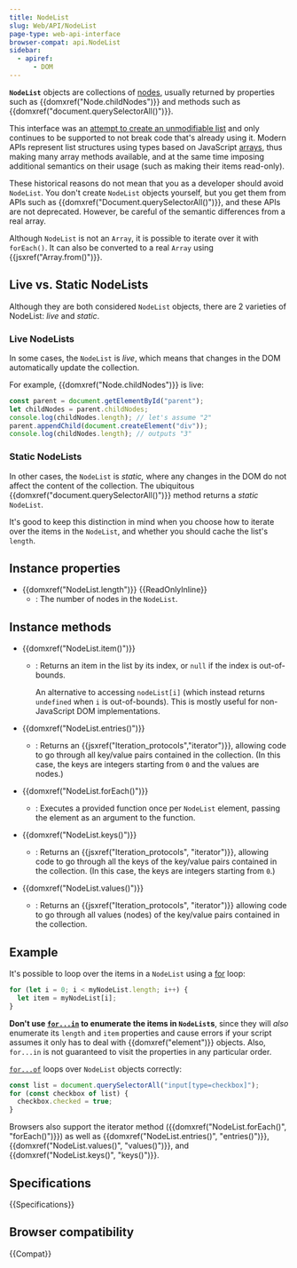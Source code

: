 ```yaml
---
title: NodeList
slug: Web/API/NodeList
page-type: web-api-interface
browser-compat: api.NodeList
sidebar:
  - apiref:
      - DOM
---
```


**`NodeList`** objects are collections of [nodes](/en-US/docs/Web/API/Node), usually returned by properties such as {{domxref("Node.childNodes")}} and methods such as {{domxref("document.querySelectorAll()")}}.

This interface was an [attempt to create an unmodifiable list](https://stackoverflow.com/questions/74630989/why-use-domstringlist-rather-than-an-array/74641156#74641156) and only continues to be supported to not break code that's already using it. Modern APIs represent list structures using types based on JavaScript [arrays](/en-US/docs/Web/JavaScript/Reference/Global_Objects/Array), thus making many array methods available, and at the same time imposing additional semantics on their usage (such as making their items read-only).

These historical reasons do not mean that you as a developer should avoid `NodeList`. You don't create `NodeList` objects yourself, but you get them from APIs such as {{domxref("Document.querySelectorAll()")}}, and these APIs are not deprecated. However, be careful of the semantic differences from a real array.

Although `NodeList` is not an `Array`, it is possible to iterate over it with `forEach()`. It can also be converted to a real `Array` using {{jsxref("Array.from()")}}.

## Live vs. Static NodeLists

Although they are both considered `NodeList` objects, there are 2 varieties of NodeList: _live_ and _static_.

### Live NodeLists

In some cases, the `NodeList` is _live_, which means that changes in the DOM automatically update the collection.

For example, {{domxref("Node.childNodes")}} is live:

```js
const parent = document.getElementById("parent");
let childNodes = parent.childNodes;
console.log(childNodes.length); // let's assume "2"
parent.appendChild(document.createElement("div"));
console.log(childNodes.length); // outputs "3"
```

### Static NodeLists

In other cases, the `NodeList` is _static,_ where any changes in the DOM do not affect the content of the collection. The ubiquitous {{domxref("document.querySelectorAll()")}} method returns a _static_ `NodeList`.

It's good to keep this distinction in mind when you choose how to iterate over the items in the `NodeList`, and whether you should cache the list's `length`.

## Instance properties

- {{domxref("NodeList.length")}} {{ReadOnlyInline}}
  - : The number of nodes in the `NodeList`.

## Instance methods

- {{domxref("NodeList.item()")}}
  - : Returns an item in the list by its index, or `null` if the index is out-of-bounds.

    An alternative to accessing `nodeList[i]` (which instead returns `undefined` when `i` is out-of-bounds). This is mostly useful for non-JavaScript DOM implementations.

- {{domxref("NodeList.entries()")}}
  - : Returns an {{jsxref("Iteration_protocols","iterator")}}, allowing code to go through all key/value pairs contained in the collection. (In this case, the keys are integers starting from `0` and the values are nodes.)
- {{domxref("NodeList.forEach()")}}
  - : Executes a provided function once per `NodeList` element, passing the element as an argument to the function.
- {{domxref("NodeList.keys()")}}
  - : Returns an {{jsxref("Iteration_protocols", "iterator")}}, allowing code to go through all the keys of the key/value pairs contained in the collection. (In this case, the keys are integers starting from `0`.)
- {{domxref("NodeList.values()")}}
  - : Returns an {{jsxref("Iteration_protocols", "iterator")}} allowing code to go through all values (nodes) of the key/value pairs contained in the collection.

## Example

It's possible to loop over the items in a `NodeList` using a [for](/en-US/docs/Web/JavaScript/Reference/Statements/for) loop:

```js
for (let i = 0; i < myNodeList.length; i++) {
  let item = myNodeList[i];
}
```

**Don't use [`for...in`](/en-US/docs/Web/JavaScript/Reference/Statements/for...in) to enumerate the items in `NodeList`s**, since they will _also_ enumerate its `length` and `item` properties and cause errors if your script assumes it only has to deal with {{domxref("element")}} objects. Also, `for...in` is not guaranteed to visit the properties in any particular order.

[`for...of`](/en-US/docs/Web/JavaScript/Reference/Statements/for...of) loops over `NodeList` objects correctly:

```js
const list = document.querySelectorAll("input[type=checkbox]");
for (const checkbox of list) {
  checkbox.checked = true;
}
```

Browsers also support the iterator method ({{domxref("NodeList.forEach()", "forEach()")}}) as well as {{domxref("NodeList.entries()", "entries()")}}, {{domxref("NodeList.values()", "values()")}}, and {{domxref("NodeList.keys()", "keys()")}}.

## Specifications

{{Specifications}}

## Browser compatibility

{{Compat}}
